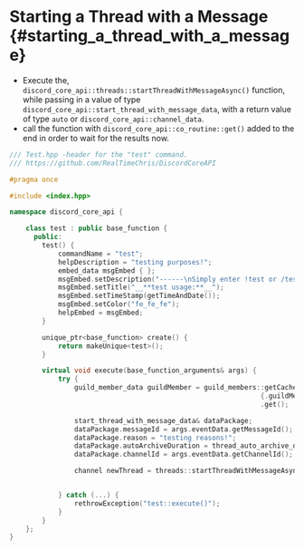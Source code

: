 Starting a Thread with a Message {#starting_a_thread_with_a_message}
============
- Execute the, `discord_core_api::threads::startThreadWithMessageAsync()` function, while passing in a value of type `discord_core_api::start_thread_with_message_data`, with a return value of type `auto` or `discord_core_api::channel_data`.
- call the function with `discord_core_api::co_routine::get()` added to the end in order to wait for the results now.

```cpp
/// Test.hpp -header for the "test" command.
/// https://github.com/RealTimeChris/DiscordCoreAPI

#pragma once

#include <index.hpp>

namespace discord_core_api {

	class test : public base_function {
	  public:
		test() {
			commandName = "test";
			helpDescription = "testing purposes!";
			embed_data msgEmbed { };
			msgEmbed.setDescription("------\nSimply enter !test or /test!\n------");
			msgEmbed.setTitle("__**test usage:**__");
			msgEmbed.setTimeStamp(getTimeAndDate());
			msgEmbed.setColor("fe_fe_fe");
			helpEmbed = msgEmbed;
		}

		unique_ptr<base_function> create() {
			return makeUnique<test>();
		}

		virtual void execute(base_function_arguments& args) {
			try {
				guild_member_data guildMember = guild_members::getCachedGuildMember(
															  {.guildMemberId = args.eventData.getAuthorId(), .guildId = args.eventData.getGuildId()})
															  .get();

				start_thread_with_message_data& dataPackage;
				dataPackage.messageId = args.eventData.getMessageId();
				dataPackage.reason = "testing reasons!";
				dataPackage.autoArchiveDuration = thread_auto_archive_duration::shortest;
				dataPackage.channelId = args.eventData.getChannelId();

				channel newThread = threads::startThreadWithMessageAsync(const dataPackage).get();


			} catch (...) {
				rethrowException("test::execute()");
			}
		}
	};
}
```
